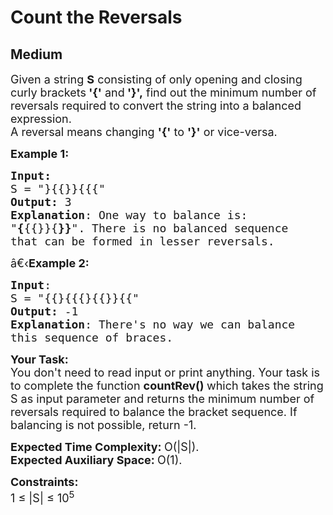 # Count the Reversals
## Medium 
<div class="problem-statement" style="user-select: auto;">
                <p style="user-select: auto;"></p><p style="user-select: auto;"><span style="font-size: 18px; user-select: auto;">Given a string <strong style="user-select: auto;">S</strong> consisting of only opening and closing curly brackets<strong style="user-select: auto;"> '{'</strong> and<strong style="user-select: auto;"> '}',</strong>&nbsp;find out the minimum&nbsp;number of reversals required to convert the string into a balanced expression.<br style="user-select: auto;">
A reversal means changing <strong style="user-select: auto;">'{'</strong> to <strong style="user-select: auto;">'}'</strong> or vice-versa.</span></p>

<p style="user-select: auto;"><span style="font-size: 18px; user-select: auto;"><strong style="user-select: auto;">Example 1:</strong></span></p>

<pre style="user-select: auto;"><span style="font-size: 18px; user-select: auto;"><strong style="user-select: auto;">Input:</strong>
S = "}{{}}{{{"
<strong style="user-select: auto;">Output:</strong> 3
<strong style="user-select: auto;">Explanation</strong>: One way to balance is:
"<strong style="user-select: auto;">{</strong>{{}}{<strong style="user-select: auto;">}}</strong>". There is no balanced sequence
that can be formed in lesser reversals.</span>
</pre>

<p style="user-select: auto;"><span style="font-size: 18px; user-select: auto;">â€‹<strong style="user-select: auto;">Example 2:</strong></span></p>

<pre style="user-select: auto;"><span style="font-size: 18px; user-select: auto;"><strong style="user-select: auto;">Input</strong>: 
S = "{{}{{{}{{}}{{"</span><span style="font-size: 18px; user-select: auto;">
<strong style="user-select: auto;">Output:</strong> -1
<strong style="user-select: auto;">Explanation</strong>: There's no way we can balance
this sequence of braces.</span>
</pre>

<p style="user-select: auto;"><span style="font-size: 18px; user-select: auto;"><strong style="user-select: auto;">Your Task:</strong><br style="user-select: auto;">
You don't need to read input or print anything. Your task is to complete the function&nbsp;<strong style="user-select: auto;">countRev()&nbsp;</strong>which takes the string S as input parameter&nbsp;and returns the minimum number of reversals required to balance the bracket sequence. If balancing is not possible, return -1.&nbsp;</span></p>

<p style="user-select: auto;"><span style="font-size: 18px; user-select: auto;"><strong style="user-select: auto;">Expected Time Complexity:&nbsp;</strong>O(|S|).<br style="user-select: auto;">
<strong style="user-select: auto;">Expected Auxiliary Space:&nbsp;</strong>O(1).</span></p>

<p style="user-select: auto;"><span style="font-size: 18px; user-select: auto;"><strong style="user-select: auto;">Constraints:</strong><br style="user-select: auto;">
1 ≤ |S| ≤ 10<sup style="user-select: auto;">5</sup></span></p>

<p style="user-select: auto;">&nbsp;</p>
 <p style="user-select: auto;"></p>
            </div>